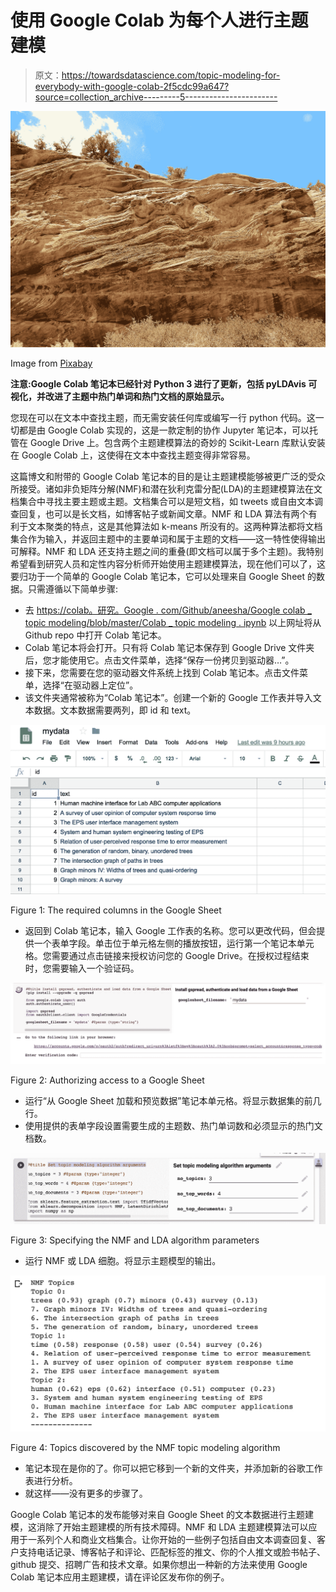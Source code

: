 # 使用 Google Colab 为每个人进行主题建模

> 原文：<https://towardsdatascience.com/topic-modeling-for-everybody-with-google-colab-2f5cdc99a647?source=collection_archive---------5----------------------->

![](img/f8555371f717e031b1865928acc5d393.png)

Image from [Pixabay](https://pixabay.com/en/geology-red-sandstone-2445205/)

**注意:Google Colab 笔记本已经针对 Python 3 进行了更新，包括 pyLDAvis 可视化，并改进了主题中热门单词和热门文档的原始显示。**

您现在可以在文本中查找主题，而无需安装任何库或编写一行 python 代码。这一切都是由 Google Colab 实现的，这是一款定制的协作 Jupyter 笔记本，可以托管在 Google Drive 上。包含两个主题建模算法的奇妙的 Scikit-Learn 库默认安装在 Google Colab 上，这使得在文本中查找主题变得非常容易。

这篇博文和附带的 Google Colab 笔记本的目的是让主题建模能够被更广泛的受众所接受。诸如非负矩阵分解(NMF)和潜在狄利克雷分配(LDA)的主题建模算法在文档集合中寻找主要主题或主题。文档集合可以是短文档，如 tweets 或自由文本调查回复，也可以是长文档，如博客帖子或新闻文章。NMF 和 LDA 算法有两个有利于文本聚类的特点，这是其他算法如 k-means 所没有的。这两种算法都将文档集合作为输入，并返回主题中的主要单词和属于主题的文档——这一特性使得输出可解释。NMF 和 LDA 还支持主题之间的重叠(即文档可以属于多个主题)。我特别希望看到研究人员和定性内容分析师开始使用主题建模算法，现在他们可以了，这要归功于一个简单的 Google Colab 笔记本，它可以处理来自 Google Sheet 的数据。只需遵循以下简单步骤:

*   去 [https://colab。研究。Google . com/Github/aneesha/Google colab _ topic modeling/blob/master/Colab _ topic modeling . ipynb](https://colab.​research.​google.com/github/aneesha/googlecolab_topicmodeling/blob/master/colab_topicmodeling.ipynb)
    以上网址将从 Github repo 中打开 Colab 笔记本。
*   Colab 笔记本将会打开。只有将 Colab 笔记本保存到 Google Drive 文件夹后，您才能使用它。点击文件菜单，选择“保存一份拷贝到驱动器…”。
*   接下来，您需要在您的驱动器文件系统上找到 Colab 笔记本。点击文件菜单，选择“在驱动器上定位”。
*   该文件夹通常被称为“Colab 笔记本”。创建一个新的 Google 工作表并导入文本数据。文本数据需要两列，即 id 和 text。

![](img/a44c2acfb44d534a9367a0b3b98edd2b.png)

Figure 1: The required columns in the Google Sheet

*   返回到 Colab 笔记本，输入 Google 工作表的名称。您可以更改代码，但会提供一个表单字段。单击位于单元格左侧的播放按钮，运行第一个笔记本单元格。您需要通过点击链接来授权访问您的 Google Drive。在授权过程结束时，您需要输入一个验证码。

![](img/9728115f3549f5b69ce13cca10d11c04.png)

Figure 2: Authorizing access to a Google Sheet

*   运行“从 Google Sheet 加载和预览数据”笔记本单元格。将显示数据集的前几行。
*   使用提供的表单字段设置需要生成的主题数、热门单词数和必须显示的热门文档数。

![](img/e6d8d84876422a264983fd60a4a69cb9.png)

Figure 3: Specifying the NMF and LDA algorithm parameters

*   运行 NMF 或 LDA 细胞。将显示主题模型的输出。

![](img/2ee2a661eede735833fcdff694794f8b.png)

Figure 4: Topics discovered by the NMF topic modeling algorithm

*   笔记本现在是你的了。你可以把它移到一个新的文件夹，并添加新的谷歌工作表进行分析。
*   就这样——没有更多的步骤了。

Google Colab 笔记本的发布能够对来自 Google Sheet 的文本数据进行主题建模，这消除了开始主题建模的所有技术障碍。NMF 和 LDA 主题建模算法可以应用于一系列个人和商业文档集合。让你开始的一些例子包括自由文本调查回复、客户支持电话记录、博客帖子和评论、匹配标签的推文、你的个人推文或脸书帖子、github 提交、招聘广告和技术文章。如果你想出一种新的方法来使用 Google Colab 笔记本应用主题建模，请在评论区发布你的例子。